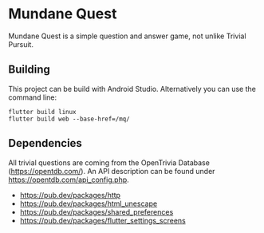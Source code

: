 # Mundane Quest

Mundane Quest is a simple question and answer game, not unlike Trivial Pursuit.

## Building

This project can be build with Android Studio. Alternatively you can use the
command line:

    flutter build linux
    flutter build web --base-href=/mq/

## Dependencies

All trivial questions are coming from the OpenTrivia Database
(https://opentdb.com/). An API description can be found under
https://opentdb.com/api_config.php.

* https://pub.dev/packages/http
* https://pub.dev/packages/html_unescape
* https://pub.dev/packages/shared_preferences
* https://pub.dev/packages/flutter_settings_screens
